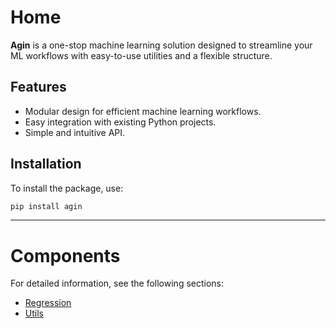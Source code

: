 # **Home**

**Agin** is a one-stop machine learning solution designed to streamline your ML workflows with easy-to-use utilities and a flexible structure.

## **Features**
- Modular design for efficient machine learning workflows.
- Easy integration with existing Python projects.
- Simple and intuitive API.

## **Installation**
To install the package, use:
```bash
pip install agin
```

---

# **Components**

For detailed information, see the following sections:

- [Regression](regression.md)
- [Utils](utils.md)
